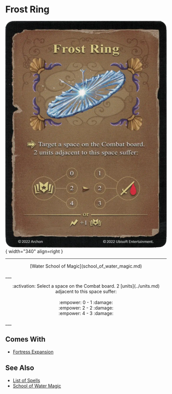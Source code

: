 # Frost Ring

![Frost Ring](../assets/spells-frost_ring.webp){ width="340" align=right }

___
<p style="text-align: center;" markdown>[Water School of Magic](school_of_water_magic.md)</p>
___
<p style="text-align: center;" markdown>:activation: Select a space on the Combat board. 2 [units](../units.md) adjacent to this space suffer:<br><br>:empower: 0 - 1 :damage:<br>:empower: 2 - 2 :damage:<br>:empower: 4 - 3 :damage:</p>
___


## Comes With

- [Fortress Expansion](../content.md)


## See Also

- [List of Spells](../spells.md)
- [School of Water Magic](school_of_water_magic.md)
